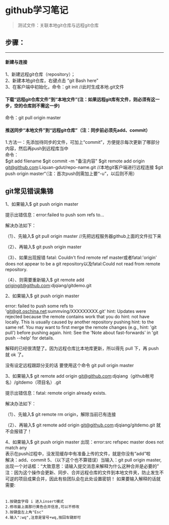 # github学习笔记
> 测试文件：关联本地git仓库与远程git仓库

## 步骤：
-------
#### 新建与连接

1、新建远程git仓库（repository）；<br>
2、新建本地git仓库，右键点击 “git Bash here”<br>
3、在客户端中初始化，命令：git init   //此时生成本地.git文件<br>


#### 下载“远程git仓库文件”到“本地文件”(注：如果远程git库有文件，则必须有这一步，空的仓库则不需这一步)

命令：git pull origin master

#### 推送同步“本地文件”到“远程git仓库”（注：同步前必须先add、commit）

1.方法一：先添加待同步的文件，可加上“commit”，方便提示每次更新了哪部分内容，然后再push到远程库当中<br>
命令：<br>
$git add filename
$git commit -m "备注内容"
$git remote add origin git@github.com:Liquan-gdut/repo-name.git   //本地git客户端进行远程连接
$git push origin master“（注：首次push则需加上要“-u”，以后则不用）


## git常见错误集锦

1、如果输入$ git push origin master

提示出错信息：error:failed to push som refs to...

解决办法如下：

（1）、先输入$ git pull origin master //先把远程服务器github上面的文件拉下来

（2）、再输入$ git push origin master

（3）、如果出现报错 fatal: Couldn't find remote ref master或者fatal:'origin' does not appear to be a git repository以及fatal:Could not read from remote repository.

（4）、则需要重新输入$ git remote add origingit@github.com:djqiang/gitdemo.git


2、如果输入$ git push origin master

error: failed to push some refs to 'git@git.oschina.net:summving/XXXXXXXXX.git' 
hint: Updates were rejected because the remote contains work that you do 
hint: not have locally. This is usually caused by another repository pushing 
hint: to the same ref. You may want to first merge the remote changes (e.g., 
hint: 'git pull') before pushing again. 
hint: See the 'Note about fast-forwards' in 'git push --help' for details. 

解释的已经很清楚了。因为远程仓库比本地库更新，所以得先 pull 下，再 push 就 ok 了。

没有设定远程跟踪分支的话 要使用这个命令 git pull origin master 

3、如果输入$ git remote add origin git@github.com:djqiang（github帐号名）/gitdemo（项目名）.git 

提示出错信息：fatal: remote origin already exists.

解决办法如下：

（1）、先输入$ git remote rm origin，解除当前已有连接

（2）、再输入$ git remote add origin git@github.com:djqiang/gitdemo.git 就不会报错了！<br>
 
4、如果输入$ git push origin master 出现：error:src refspec master does not match any<br>
    表示在push过程中，没发现缓存中有准备上传的文件，就是你没有“add”啦<br>
    解决：add、commit
5、（以下这个也不算错误）当输入：git pull origin master,出现一个对话框：“大致意思：请输入提交消息来解释为什么这种合并是必要的”<br>
注：因为这个操作会更新、同步、合并远程仓库的文件到本地文件夹，防止发生不可逆的项目成果合并，因此有些团队会在此处设置密钥！
如果要输入解释的话就需要:
######
    1.按键盘字母 i 进入insert模式
    2.修改最上面那行黄色合并信息,可以不修改
    3.按键盘左上角"Esc"
    4.输入":wq",注意是冒号+wq,按回车键即可
 
